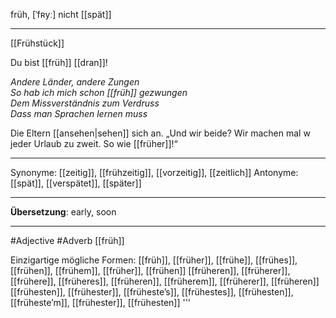 früh, [ˈfʀyː]
nicht [[spät]]

---
[[Frühstück]]

Du bist [[früh]] [[dran]]!

*Andere Länder, andere Zungen*  
*So hab ich mich schon [[früh]] gezwungen*  
*Dem Missverständnis zum Verdruss*  
*Dass man Sprachen lernen muss*

Die Eltern [[ansehen|sehen]] sich an. „Und wir beide? Wir machen mal w jeder Urlaub zu zweit. So wie [[früher]]!“


---
Synonyme: [[zeitig]], [[frühzeitig]], [[vorzeitig]], [[zeitlich]]
Antonyme: [[spät]], [[verspätet]], [[später]]

---
**Übersetzung**:
early, soon

---
#Adjective #Adverb [[früh]]


Einzigartige mögliche Formen: 
[[früh]], [[früher]], [[frühe]], [[frühes]], [[frühen]], [[frühem]], [[früher]], [[frühen]]
[[früheren]], [[früherer]], [[frühere]], [[früheres]], [[früheren]], [[früherem]], [[früherer]], [[früheren]]
[[frühesten]], [[frühester]], [[frühesteʼs]], [[frühestes]], [[frühesten]], [[frühesteʼm]], [[frühester]], [[frühesten]]
'''